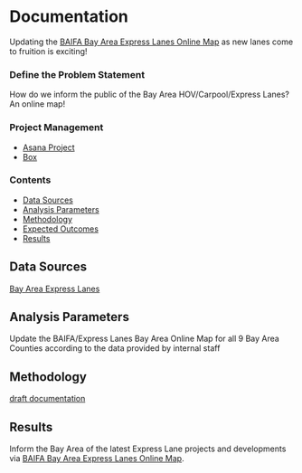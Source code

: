 # Documentation  

Updating the [BAIFA Bay Area Express Lanes Online Map](http://bael-dev-bucket.s3-website-us-west-2.amazonaws.com/) as new lanes come to fruition is exciting!  

### Define the Problem Statement  

How do we inform the public of the Bay Area HOV/Carpool/Express Lanes? An online map!
  
### Project Management 

- [Asana Project](https://app.asana.com/0/797943099119526/1121523625258411) 
- [Box](https://mtcdrive.app.box.com/folder/76004137238)

### Contents 

- [Data Sources](#data-sources)
- [Analysis Parameters](#analysis-parameters)
- [Methodology](#methodology)
- [Expected Outcomes](#expected-outcomes)
- [Results](#results)

## Data Sources  

[Bay Area Express Lanes](https://data.bayareametro.gov/dataset/Bay-Area-Express-Lanes-2019-/t7di-4itt)
    
## Analysis Parameters  

Update the BAIFA/Express Lanes Bay Area Online Map for all 9 Bay Area Counties according to the data provided by internal staff

## Methodology  

[draft documentation](https://mtcdrive.app.box.com/file/454436683650)

## Results   

Inform the Bay Area of the latest Express Lane projects and developments via [BAIFA Bay Area Express Lanes Online Map](http://bael-dev-bucket.s3-website-us-west-2.amazonaws.com/).
